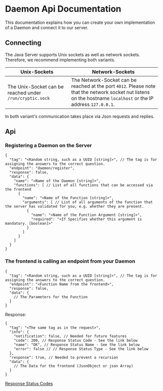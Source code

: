 # Daemon Api Documentation

This documentation explains how you can create your own implementation of a Daemon and connect it to our server.

## Connecting

The Java Server supports Unix sockets as well as network sockets. Therefore, we recommend implementing both variants.

| Unix-Sockets                                             | Network-Sockets                                                                                                                                                  |
|----------------------------------------------------------|------------------------------------------------------------------------------------------------------------------------------------------------------------------| 
| The Unix-Socket can be reached under `/run/cryptic.sock` | The Network-Socket can be reached at the port `4012`. Please note that the network socket nut listens on the hostname `localhost` or the IP address `127.0.0.1`. |

In both variant's communication takes place via Json requests and replies.

## Api

### Registering a Daemon on the Server
```json5
{
  "tag": "<Random string, such as a UUID [string]>", // The tag is for assigning the answers to the correct question.
  "endpoint": "daemon/register",
  "response": false,
  "data": {
    "name": "<Name of the Daemon [string]>",
    "functions": [ // List of all functions that can be accessed via the frontend
      {
        "name": "<Name of the Function [string]>",
        "arguments": [ // List of all arguments of the function that the server has validated for you, e.g. whether they are present.
          {
            "name": "<Name of the Function Argument [string]>",
            "required": "<If Specifies whether this argument is mandatory. [boolean]>"
          }
        ]
      }
    ]
  }
}
```

### The frontend is calling an endpoint from your Daemon
```json5
{
  "tag": "<Random string, such as a UUID [string]>", // The tag is for assigning the answers to the correct question.
  "endpoint": "<Function Name from the frontend>",
  "response": false,
  "data": {
    // The Parameters for the Function
  }
}
```

Response:
```json5
{
  "tag": "<The same tag as in the request>",
  "info": {
    "notification": false, // Needed for future features
    "code": 200, // Response Status Code - See the link below
    "name": "OK", // Response Status Name - See the link below
    "error": false // // Response Status Type - See the link below
  },
  "response": true, // Needed to prevent a recursion
  "data": {
    // The Data for the frontend (JsonObject or json Array)
  } 
}
```
[Response Status Codes](../../api/latest/response-codes.html)
